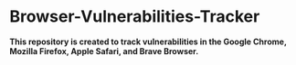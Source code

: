 # Browser-Vulnerabilities-Tracker

**This repository is created to track vulnerabilities in the Google Chrome, Mozilla Firefox, Apple Safari, and Brave Browser.**
